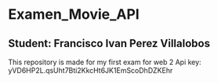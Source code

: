 # Examen_Movie_API
## Student: Francisco Ivan Perez Villalobos
This repository is made for my first exam for web 2
Api key: yVD6HP2L.qsUht7Bti2KkcHt6JK1EmScoDhDZKEhr
